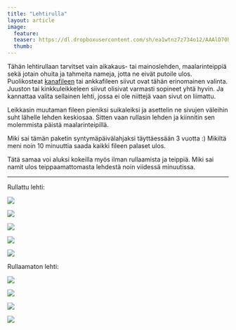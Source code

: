 ```yaml
---
title: "Lehtirulla"
layout: article
image:
  feature:
  teaser: https://dl.dropboxusercontent.com/sh/ea1wtnz7z734o12/AAAlD70hkSYFQuTRumHvckjLa/aktivointi/lehtirulla/DSC36316-245px.jpg
  thumb:
---
```


Tähän lehtirullaan tarvitset vain aikakaus- tai mainoslehden, maalarinteippiä sekä jotain ohuita ja tahmeita nameja, jotta ne eivät putoile ulos. Puolikosteat [kanafileen](http://clk.tradedoubler.com/click?p(210840)a(2526211)g(19927404)url(http://www.zooplus.fi/shop/koirat/luut/puruliuskat/rocco/171756)) tai ankkafileen siivut ovat tähän erinomainen valinta. Juuston tai kinkkuleikkeleen siivut olisivat varmasti sopineet yhtä hyvin. Ja kannattaa valita sellainen lehti, jossa ei ole niittejä vaan sivut on liimattu.

Leikkasin muutaman fileen pieniksi suikaleiksi ja asettelin ne sivujen väleihin suht lähelle lehden keskiosaa. Sitten vaan rullasin lehden ja kiinnitin sen molemmista päistä maalarinteipillä.

Miki sai tämän paketin syntymäpäivälahjaksi täyttäessään 3 vuotta :) Mikiltä meni noin 10 minuuttia saada kaikki fileen palaset ulos.

Tätä samaa voi aluksi kokeilla myös ilman rullaamista ja teippiä. Miki sai namit ulos teippaamattomasta lehdestä noin viidessä minuutissa.

---

Rullattu lehti:

[![](https://dl.dropboxusercontent.com/sh/ea1wtnz7z734o12/AADUuqWnHIbwDNbXChCaAP7ya/aktivointi/lehtirulla/DSC36316-800px.jpg)](https://dl.dropboxusercontent.com/sh/ea1wtnz7z734o12/AAA0nBm8UgaM6499gh5LxPfka/aktivointi/lehtirulla/DSC36316.jpg)

[![](https://dl.dropboxusercontent.com/sh/ea1wtnz7z734o12/AAAHopiOwj5Hh7Y9ivqmzKUQa/aktivointi/lehtirulla/DSC36330-800px.jpg)](https://dl.dropboxusercontent.com/sh/ea1wtnz7z734o12/AADatWkl-mXhiWjNccwJNalva/aktivointi/lehtirulla/DSC36330.jpg)

[![](https://dl.dropboxusercontent.com/sh/ea1wtnz7z734o12/AAAS8z1N2jjfzZRamac5BcYOa/aktivointi/lehtirulla/DSC36415-800px.jpg)](https://dl.dropboxusercontent.com/sh/ea1wtnz7z734o12/AAANPYdc9THtIMOksIJNOStXa/aktivointi/lehtirulla/DSC36415.jpg)

[![](https://dl.dropboxusercontent.com/sh/ea1wtnz7z734o12/AADtKYEXCfnLSduZ2IcrG1YEa/aktivointi/lehtirulla/DSC36428-800px.jpg)](https://dl.dropboxusercontent.com/sh/ea1wtnz7z734o12/AABIBqFS5HtYWwer4Vc8OJcRa/aktivointi/lehtirulla/DSC36428.jpg)

[![](https://dl.dropboxusercontent.com/sh/ea1wtnz7z734o12/AACN3XInIlWTY2ZMLbPlYMSja/aktivointi/lehtirulla/DSC36439-800px.jpg)](https://dl.dropboxusercontent.com/sh/ea1wtnz7z734o12/AAB_t151ez-BQA9X-PFkoNlUa/aktivointi/lehtirulla/DSC36439.jpg)

Rullaamaton lehti:

[![](https://dl.dropboxusercontent.com/sh/ea1wtnz7z734o12/AABgBYRl2_nV4WleHa2jAHkDa/aktivointi/lehtirulla/DSC36306-800px.jpg)](https://dl.dropboxusercontent.com/sh/ea1wtnz7z734o12/AABnuDVp3vJR9ZvNnGfKIQ4ga/aktivointi/lehtirulla/DSC36306.jpg)

[![](https://dl.dropboxusercontent.com/sh/ea1wtnz7z734o12/AABw3fDIcWx0Zd-GldtoZ-Eqa/aktivointi/lehtirulla/DSC36181-800px.jpg)](https://dl.dropboxusercontent.com/sh/ea1wtnz7z734o12/AAAmIE0H5YUGiRdfAIsAohDwa/aktivointi/lehtirulla/DSC36181.jpg)

[![](https://dl.dropboxusercontent.com/sh/ea1wtnz7z734o12/AAAiDkOMWhMpsIxWLAsn3vcma/aktivointi/lehtirulla/DSC36120-800px.jpg)](https://dl.dropboxusercontent.com/sh/ea1wtnz7z734o12/AACugPIQ8y7oVuH1OQFz_Fdja/aktivointi/lehtirulla/DSC36120.jpg)

[![](https://dl.dropboxusercontent.com/sh/ea1wtnz7z734o12/AACysUr-iA2CAIIDDzHv4HrCa/aktivointi/lehtirulla/DSC36290-800px.jpg)](https://dl.dropboxusercontent.com/sh/ea1wtnz7z734o12/AADmZ9_BTwM6e9QJaNZ9Y7x2a/aktivointi/lehtirulla/DSC36290.jpg)
